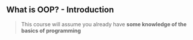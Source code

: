 ## What is OOP? - Introduction

  > This course will assume you already have **some knowledge of the basics of programming**

